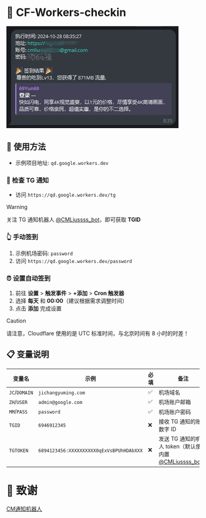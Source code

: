 # 🤖 CF-Workers-checkin
![签到](./p.png)

## 🚀 使用方法
- 示例项目地址: `qd.google.workers.dev`

### 🔔 检查 TG 通知
- 访问 `https://qd.google.workers.dev/tg`

> [!WARNING]
> 关注 TG 通知机器人 [@CMLiussss_bot](https://t.me/CMLiussss_bot)，即可获取 **TGID**

### 👆 手动签到
1. 示例机场密码: `password`
2. 访问 `https://qd.google.workers.dev/password`

### ⏰ 设置自动签到
1. 前往 **设置** > **触发事件** > **+添加** > **Cron 触发器**
2. 选择 **每天** 和 **00:00**（建议根据需求调整时间）
3. 点击 **添加** 完成设置

> [!CAUTION]
> 请注意，Cloudflare 使用的是 UTC 标准时间，与北京时间有 8 小时的时差！

## 📋 变量说明
| 变量名        | 示例                                   | 必填 | 备注                                                |
|---------------|----------------------------------------|------|-----------------------------------------------------|
| `JC`/`DOMAIN` | `jichangyuming.com`                     | ✅   | 机场域名                                            |
| `ZH`/`USER`   | `admin@google.com`                      | ✅   | 机场账户邮箱                                        |
| `MM`/`PASS`   | `password`                              | ✅   | 机场账户密码                                        |
| `TGID`        | `6946912345`                            | ❌   | 接收 TG 通知的账户数字 ID                           |
| `TGTOKEN`     | `6894123456:XXXXXXXXXX0qExVsBPUhHDAbXXX` | ❌   | 发送 TG 通知的机器人 token（默认使用内置 [@CMLiussss_bot](https://t.me/CMLiussss_bot)） |

# 🙏 致谢
[CM通知机器人](https://github.com/cmliu/CF-Workers-TGbot)